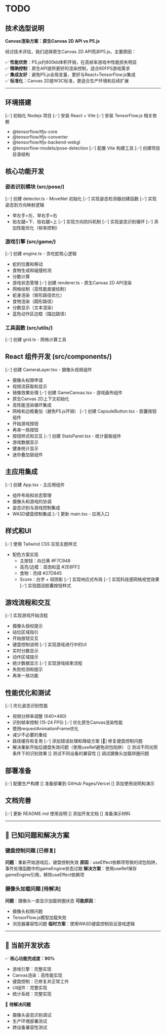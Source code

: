 # TODO 

## 技术选型说明

**Canvas渲染方案：原生Canvas 2D API vs P5.js**

经过技术评估，我们选择原生Canvas 2D API而非P5.js，主要原因：

✅ **性能优势**：P5.js约800kb体积开销，在高帧率游戏中性能损失明显  
✅ **精确控制**：原生API提供更好的渲染控制，适合60FPS游戏需求  
✅ **集成友好**：避免P5.js全局变量，更好与React+TensorFlow.js集成  
✅ **标准化**：Canvas 2D是W3C标准，更适合生产环境和后续扩展  

---

## 环境搭建
[✅] 初始化 Nodejs 项目
[✅] 安装 React + Vite
[✅] 安装 TensorFlow.js 相关依赖
  - @tensorflow/tfjs-core
  - @tensorflow/tfjs-converter 
  - @tensorflow/tfjs-backend-webgl
  - @tensorflow-models/pose-detection
[✅] 配置 Vite 构建工具
[✅] 创建项目目录结构

## 核心功能开发

### 姿态识别模块 (src/pose/)
[✅] 创建 detector.ts - MoveNet 初始化
[✅] 实现姿态检测器创建函数
[✅] 实现姿态到方向映射逻辑
  - 举左手=左、举右手=右
  - 抬左腿=下、抬右腿=上
[✅] 实现方向防抖机制
[✅] 实现姿态识别循环
[✅] 添加性能优化（帧率控制）

### 游戏引擎 (src/game/)
[✅] 创建 engine.ts - 贪吃蛇核心逻辑
  - 蛇的位置和移动
  - 食物生成和碰撞检测
  - 分数计算
  - 游戏状态管理
[✅] 创建 renderer.ts - 原生Canvas 2D API渲染
  - 网格绘制（高性能直接绘制）
  - 蛇身渲染（矩形路径优化）
  - 食物渲染（圆形路径）
  - 分数显示（文本渲染）
  - 蓝色动作区边框（描边路径）

### 工具函数 (src/utils/)
[✅] 创建 grid.ts - 网格计算工具

## React 组件开发 (src/components/)

[✅] 创建 CameraLayer.tsx - 摄像头视频组件
  - 摄像头权限申请
  - 视频流获取和显示
  - 镜像效果处理
[✅] 创建 GameCanvas.tsx - 游戏画布组件
  - 原生Canvas 2D上下文初始化
  - 高性能渲染循环集成
  - 网格和边框叠加（避免P5.js开销）
[✅] 创建 CapsuleButton.tsx - 胶囊按钮组件
  - 开始游戏按钮
  - 再来一局按钮
  - 按钮样式和交互
[✅] 创建 StatsPanel.tsx - 统计面板组件
  - 游戏数据显示
  - 健身统计显示
  - 迷你叠加层组件

## 主应用集成
[✅] 创建 App.tsx - 主应用组件
  - 组件布局和状态管理
  - 摄像头和游戏的协调
  - 姿态识别与游戏控制集成
  - WASD键盘控制集成
[✅] 更新 main.tsx - 应用入口

## 样式和UI
[✅] 使用 Tailwind CSS 实现主题样式
  - 配色方案实现
    - 主按钮：向日黄 #F7C948
    - 高亮/边框：高饱和蓝 #2E6FF2  
    - 食物：亮绿 #27D845
    - Score：白字 + 轻阴影
[✅] 实现响应式布局
[✅] 实现科技感网格视觉效果
[✅] 实现圆润胶囊按钮样式

## 游戏流程和交互
[✅] 实现游戏开始流程
  - 摄像头授权提示
  - 站位区域指引
  - 开始按钮交互
  - 键盘控制说明
[✅] 实现游戏进行中的UI
  - 实时分数显示
  - 动作区域提示
  - 统计数据显示
[✅] 实现游戏结束流程
  - 失败检测和提示
  - 再来一局功能

## 性能优化和测试
[✅] 优化姿态识别性能
  - 视频分辨率调整 (640×480)
  - 识别帧率控制 (15-24 FPS)
[✅] 优化原生Canvas渲染性能
  - 使用requestAnimationFrame优化
  - 减少不必要的重绘
  - 路径缓存和复用
[✅] 添加错误处理和降级方案
[🔧] 修复键盘控制问题
  - 解决重新开始后键盘失效问题（使用useRef避免闭包陷阱）
[] 测试不同光照条件下的识别效果
[] 测试不同设备的兼容性
[] 调试摄像头加载转圈问题

## 部署准备
[✅] 配置生产构建
[] 准备部署到 GitHub Pages/Vercel
[] 添加使用说明和演示

## 文档完善
[✅] 更新 README.md 使用说明
[] 添加开发文档
[] 准备演示材料

---

## 🐛 已知问题和解决方案

### 键盘控制问题 [已修复]
**问题**：重新开始游戏后，键盘控制失效
**原因**：useEffect依赖项导致的闭包陷阱，事件处理函数中的gameEngine状态过期
**解决方案**：使用useRef保存gameEngine引用，移除useEffect依赖项

### 摄像头加载问题 [待解决]
**问题**：摄像头一直显示加载转圈状态
**可能原因**：
- 摄像头权限问题
- TensorFlow.js模型加载失败
- 浏览器兼容性问题
**临时方案**：使用WASD键盘控制验证游戏逻辑

---

## 🎯 当前开发状态

✅ **核心功能完成度：90%**
- 游戏引擎：完整实现
- Canvas渲染：高性能实现
- 键盘控制：已修复并正常工作
- UI组件：完整实现
- 统计系统：完整实现

🔧 **待解决问题**
- 摄像头姿态识别调试
- 生产环境部署测试
- 跨设备兼容性测试